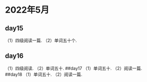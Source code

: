 # 2022年5月
## day15
（1）四级阅读一篇.
（2）单词五十个.
## day16
（1）四级阅读.
（2）单词五十.
##day17
（1）单词五十.
（2）阅读一篇.
##day18
（1）单词五十.
（2）阅读一篇.
